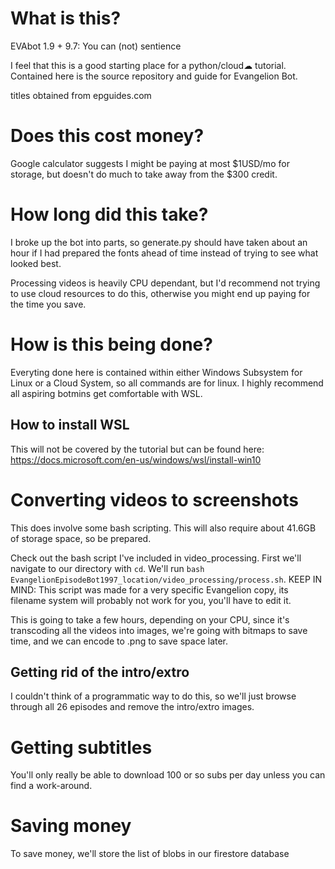 # What is this?
EVAbot 1.9 + 9.7: You can (not) sentience

I feel that this is a good starting place for a python/cloud☁ tutorial.
Contained here is the source repository and guide for Evangelion Bot.

titles obtained from epguides.com

# Does this cost money?
Google calculator suggests I might be paying at most $1USD/mo for storage, but doesn't do much to take away from the $300 credit.

# How long did this take?
I broke up the bot into parts, so generate.py should have taken about an hour if I had prepared the fonts ahead of time instead of trying to see what looked best.

Processing videos is heavily CPU dependant, but I'd recommend not trying to use cloud resources to do this, otherwise you might end up paying for the time you save.

# How is this being done?
Everyting done here is contained within either Windows Subsystem for Linux or a Cloud System, so all commands are for linux. I highly recommend all aspiring botmins get comfortable with WSL.

## How to install WSL
This will not be covered by the tutorial but can be found here:
https://docs.microsoft.com/en-us/windows/wsl/install-win10

# Converting videos to screenshots
This does involve some bash scripting.
This will also require about 41.6GB of storage space, so be prepared.

Check out the bash script I've included in video_processing.
First we'll navigate to our directory with `cd`.
We'll run `bash EvangelionEpisodeBot1997_location/video_processing/process.sh`.
KEEP IN MIND: This script was made for a very specific Evangelion copy, its filename system will probably not work for you, you'll have to edit it.

This is going to take a few hours, depending on your CPU, since it's transcoding all the videos into images, we're going with bitmaps to save time, and we can encode to .png to save space later.

## Getting rid of the intro/extro
I couldn't think of a programmatic way to do this, so we'll just browse through all 26 episodes and remove the intro/extro images.

# Getting subtitles
You'll only really be able to download 100 or so subs per day unless you can find a work-around.

# Saving money
To save money, we'll store the list of blobs in our firestore database
